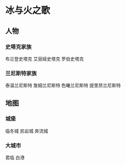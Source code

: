 # 冰与火之歌 #


## 人物 ##

### 史塔克家族 ###

布兰登史塔克
艾丽娅史塔克
罗伯史塔克

### 兰尼斯特家族 ###

泰温兰尼斯特
詹姆兰尼斯特
色曦兰尼斯特
提里昂兰尼斯特


## 地图 ##

### 城堡 ###

临冬城
凯岩城
奔流城

### 大城市 ###

君临
白港
